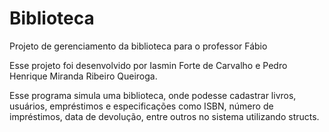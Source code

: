 # Biblioteca
Projeto de gerenciamento da biblioteca para o professor Fábio

Esse projeto foi desenvolvido por Iasmin Forte de Carvalho e Pedro Henrique Miranda Ribeiro Queiroga.

Esse programa simula uma biblioteca, onde podesse cadastrar livros, usuários, empréstimos e especificações como ISBN, número de impréstimos, data de devolução, entre outros no sistema utilizando structs.

